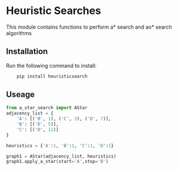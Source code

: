 # Heuristic Searches
This module contains functions to perform a* search and ao* search algorithms

## Installation 
Run the following command to install:
```python
    pip install heuristicsearch
```

## Useage 
```python 
from a_star_search import AStar
adjacency_list = {
    'A': [('B', 1), ('C', 3), ('D', 7)],
    'B': [('D', 5)],
    'C': [('D', 12)]
}

heuristics = {'A':1, 'B':1, 'C':1, 'D':1}

graph1 = AStar(adjacency_list, heuristics)
graph1.apply_a_star(start='A',stop='B')
```